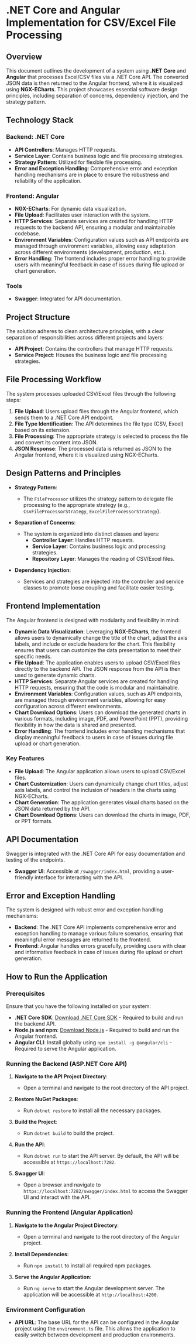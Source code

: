 
# .NET Core and Angular Implementation for CSV/Excel File Processing

## Overview

This document outlines the development of a system using **.NET Core** and **Angular** that processes Excel/CSV files via a .NET Core API. The converted JSON data is then returned to the Angular frontend, where it is visualized using **NGX-ECharts**. This project showcases essential software design principles, including separation of concerns, dependency injection, and the strategy pattern.

## Technology Stack

### Backend: .NET Core
- **API Controllers**: Manages HTTP requests.
- **Service Layer**: Contains business logic and file processing strategies.
- **Strategy Pattern**: Utilized for flexible file processing.
- **Error and Exception Handling**: Comprehensive error and exception handling mechanisms are in place to ensure the robustness and reliability of the application.

### Frontend: Angular
- **NGX-ECharts**: For dynamic data visualization.
- **File Upload**: Facilitates user interaction with the system.
- **HTTP Services**: Separate services are created for handling HTTP requests to the backend API, ensuring a modular and maintainable codebase.
- **Environment Variables**: Configuration values such as API endpoints are managed through environment variables, allowing easy adaptation across different environments (development, production, etc.).
- **Error Handling**: The frontend includes proper error handling to provide users with meaningful feedback in case of issues during file upload or chart generation.

### Tools
- **Swagger**: Integrated for API documentation.

## Project Structure

The solution adheres to clean architecture principles, with a clear separation of responsibilities across different projects and layers:

- **API Project**: Contains the controllers that manage HTTP requests.
- **Service Project**: Houses the business logic and file processing strategies.

## File Processing Workflow

The system processes uploaded CSV/Excel files through the following steps:

1. **File Upload**: Users upload files through the Angular frontend, which sends them to a .NET Core API endpoint.
2. **File Type Identification**: The API determines the file type (CSV, Excel) based on its extension.
3. **File Processing**: The appropriate strategy is selected to process the file and convert its content into JSON.
4. **JSON Response**: The processed data is returned as JSON to the Angular frontend, where it is visualized using NGX-ECharts.

## Design Patterns and Principles

- **Strategy Pattern**: 
  - The `FileProcessor` utilizes the strategy pattern to delegate file processing to the appropriate strategy (e.g., `CsvFileProcessorStrategy`, `ExcelFileProcessorStrategy`).

- **Separation of Concerns**: 
  - The system is organized into distinct classes and layers:
    - **Controller Layer**: Handles HTTP requests.
    - **Service Layer**: Contains business logic and processing strategies.
    - **Repository Layer**: Manages the reading of CSV/Excel files.

- **Dependency Injection**: 
  - Services and strategies are injected into the controller and service classes to promote loose coupling and facilitate easier testing.

## Frontend Implementation

The Angular frontend is designed with modularity and flexibility in mind:

- **Dynamic Data Visualization**: Leveraging **NGX-ECharts**, the frontend allows users to dynamically change the title of the chart, adjust the axis labels, and include or exclude headers for the chart. This flexibility ensures that users can customize the data presentation to meet their specific needs.
- **File Upload**: The application enables users to upload CSV/Excel files directly to the backend API. The JSON response from the API is then used to generate dynamic charts.
- **HTTP Services**: Separate Angular services are created for handling HTTP requests, ensuring that the code is modular and maintainable.
- **Environment Variables**: Configuration values, such as API endpoints, are managed through environment variables, allowing for easy configuration across different environments.
- **Chart Download Options**: Users can download the generated charts in various formats, including image, PDF, and PowerPoint (PPT), providing flexibility in how the data is shared and presented.
- **Error Handling**: The frontend includes error handling mechanisms that display meaningful feedback to users in case of issues during file upload or chart generation.

### Key Features
- **File Upload**: The Angular application allows users to upload CSV/Excel files.
- **Chart Customization**: Users can dynamically change chart titles, adjust axis labels, and control the inclusion of headers in the charts using NGX-ECharts.
- **Chart Generation**: The application generates visual charts based on the JSON data returned by the API.
- **Chart Download Options**: Users can download the charts in image, PDF, or PPT formats.

## API Documentation

Swagger is integrated with the .NET Core API for easy documentation and testing of the endpoints.

- **Swagger UI**: Accessible at `/swagger/index.html`, providing a user-friendly interface for interacting with the API.

## Error and Exception Handling

The system is designed with robust error and exception handling mechanisms:

- **Backend**: The .NET Core API implements comprehensive error and exception handling to manage various failure scenarios, ensuring that meaningful error messages are returned to the frontend.
- **Frontend**: Angular handles errors gracefully, providing users with clear and informative feedback in case of issues during file upload or chart generation.

## How to Run the Application

### Prerequisites

Ensure that you have the following installed on your system:

- **.NET Core SDK**: [Download .NET Core SDK](https://dotnet.microsoft.com/download) - Required to build and run the backend API.
- **Node.js and npm**: [Download Node.js](https://nodejs.org/) - Required to build and run the Angular frontend.
- **Angular CLI**: Install globally using `npm install -g @angular/cli` - Required to serve the Angular application.

### Running the Backend (ASP.NET Core API)

1. **Navigate to the API Project Directory**: 
   - Open a terminal and navigate to the root directory of the API project.

2. **Restore NuGet Packages**: 
   - Run `dotnet restore` to install all the necessary packages.

3. **Build the Project**: 
   - Run `dotnet build` to build the project.

4. **Run the API**: 
   - Run `dotnet run` to start the API server. By default, the API will be accessible at `https://localhost:7282`.

5. **Swagger UI**: 
   - Open a browser and navigate to `https://localhost:7282/swagger/index.html` to access the Swagger UI and interact with the API.

### Running the Frontend (Angular Application)

1. **Navigate to the Angular Project Directory**:
   - Open a terminal and navigate to the root directory of the Angular project.

2. **Install Dependencies**:
   - Run `npm install` to install all required npm packages.

3. **Serve the Angular Application**:
   - Run `ng serve` to start the Angular development server. The application will be accessible at `http://localhost:4200`.

### Environment Configuration

- **API URL**: The base URL for the API can be configured in the Angular project using the `environment.ts` file. This allows the application to easily switch between development and production environments.

